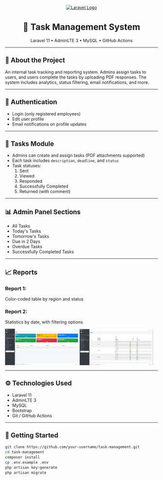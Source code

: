 <p align="center">
  <a href="https://laravel.com" target="_blank">
    <img src="https://raw.githubusercontent.com/laravel/art/master/logo-lockup/5%20SVG/2%20CMYK/1%20Full%20Color/laravel-logolockup-cmyk-red.svg" width="400" alt="Laravel Logo">
  </a>
</p>

<h1 align="center">📂 Task Management System</h1>

<p align="center">
  Laravel 11 • AdminLTE 3 • MySQL • GitHub Actions
</p>

---

## 📝 About the Project

An internal task tracking and reporting system. Admins assign tasks to users, and users complete the tasks by uploading PDF responses. The system includes analytics, status filtering, email notifications, and more.

---

## 🔑 Authentication

- Login (only registered employees)
- Edit user profile
- Email notifications on profile updates

---

## 🧾 Tasks Module

- Admins can create and assign tasks (PDF attachments supported)
- Each task includes `description`, `deadline`, and `status`
- Task statuses:
  1. Sent
  2. Viewed
  3. Responded
  4. Successfully Completed
  5. Returned (with comment)

---

## 📊 Admin Panel Sections

- All Tasks
- Today's Tasks
- Tomorrow's Tasks
- Due in 2 Days
- Overdue Tasks
- Successfully Completed Tasks

---

## 📈 Reports

### Report 1:
Color-coded table by region and status

### Report 2:
Statistics by date, with filtering options

<p float="left">
  <img src="./screenshots/Screenshot 2025-04-13 045735.png" width="48%" />
  <img src="./screenshots/Screenshot 2025-04-13 045744.png" width="48%" />
</p>

---

## ⚙️ Technologies Used

- Laravel 11
- AdminLTE 3
- MySQL
- Bootstrap
- Git / GitHub Actions

---

## 🚀 Getting Started

```bash
git clone https://github.com/your-username/task-management.git
cd task-management
composer install
cp .env.example .env
php artisan key:generate
php artisan migrate
